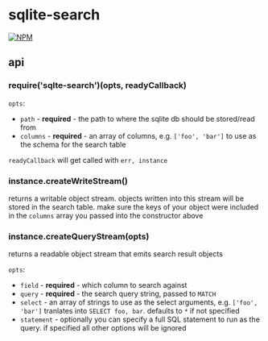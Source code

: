 # sqlite-search

[![NPM](https://nodei.co/npm/sqlite-search.png)](https://nodei.co/npm/sqlite-search/)

## api

### require('sqlte-search')(opts, readyCallback)

`opts`:

- `path` - **required** - the path to where the sqlite db should be stored/read from
- `columns` - **required** - an array of columns, e.g. `['foo', 'bar']` to use as the schema for the search table

`readyCallback` will get called with `err, instance`

### instance.createWriteStream()

returns a writable object stream. objects written into this stream will be stored in the search table. make sure the keys of your object were included in the `columns` array you passed into the constructor above

### instance.createQueryStream(opts)

returns a readable object stream that emits search result objects

`opts`:

- `field` - **required** - which column to search against
- `query` - **required** - the search query string, passed to `MATCH`
- `select` - an array of strings to use as the select arguments, e.g. `['foo', 'bar']` tranlates into `SELECT foo, bar`. defaults to `*` if not specified
- `statement` - optionally you can specify a full SQL statement to run as the query. if specified all other options will be ignored

